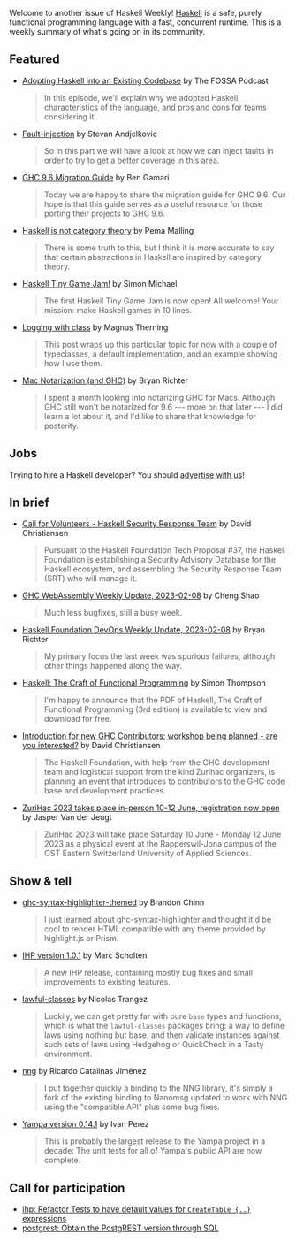 Welcome to another issue of Haskell Weekly!
[Haskell](https://www.haskell.org) is a safe, purely functional programming language with a fast, concurrent runtime.
This is a weekly summary of what's going on in its community.

## Featured

- [Adopting Haskell into an Existing Codebase](https://fossa.com/blog/fossa-podcast-adopting-haskell/) by The FOSSA Podcast
  > In this episode, we'll explain why we adopted Haskell, characteristics of the language, and pros and cons for teams considering it.

- [Fault-injection](https://github.com/stevana/property-based-testing-stateful-systems-tutorial/blob/921d7cb02735e006d9071c1c5b859f5a921e2427/docs/Part04FaultInjection.md) by Stevan Andjelkovic
  > So in this part we will have a look at how we can inject faults in order to try to get a better coverage in this area.

- [GHC 9.6 Migration Guide](https://discourse.haskell.org/t/ghc-9-6-migration-guide/5730?u=taylorfausak) by Ben Gamari
  > Today we are happy to share the migration guide for GHC 9.6. Our hope is that this guide serves as a useful resource for those porting their projects to GHC 9.6.

- [Haskell is not category theory](https://pema.dev/2023/02/01/haskell-not-ct/) by Pema Malling
  > There is some truth to this, but I think it is more accurate to say that certain abstractions in Haskell are inspired by category theory.

- [Haskell Tiny Game Jam!](https://discourse.haskell.org/t/haskell-tiny-game-jam/5754?u=taylorfausak) by Simon Michael
  > The first Haskell Tiny Game Jam is now open! All welcome! Your mission: make Haskell games in 10 lines.

- [Logging with class](https://magnus.therning.org/2023-02-08-logging-with-class.html) by Magnus Therning
  > This post wraps up this particular topic for now with a couple of typeclasses, a default implementation, and an example showing how I use them.

- [Mac Notarization (and GHC)](https://discourse.haskell.org/t/mac-notarization-and-ghc/5722?u=taylorfausak) by Bryan Richter
  > I spent a month looking into notarizing GHC for Macs. Although GHC still won't be notarized for 9.6 --- more on that later --- I did learn a lot about it, and I'd like to share that knowledge for posterity.

## Jobs

Trying to hire a Haskell developer?
You should [advertise with us](https://haskellweekly.news/advertising.html)!

## In brief

- [Call for Volunteers - Haskell Security Response Team](https://discourse.haskell.org/t/call-for-volunteers-haskell-security-response-team/5770?u=taylorfausak) by David Christiansen
  > Pursuant to the Haskell Foundation Tech Proposal #37, the Haskell Foundation is establishing a Security Advisory Database for the Haskell ecosystem, and assembling the Security Response Team (SRT) who will manage it.

- [GHC WebAssembly Weekly Update, 2023-02-08](https://discourse.haskell.org/t/ghc-webassembly-weekly-update-2023-02-08/5767?u=taylorfausak) by Cheng Shao
  > Much less bugfixes, still a busy week.

- [Haskell Foundation DevOps Weekly Update, 2023-02-08](https://discourse.haskell.org/t/haskell-foundation-devops-weekly-update-2023-02-08/5763?u=taylorfausak) by Bryan Richter
  > My primary focus the last week was spurious failures, although other things happened along the way.

- [Haskell: The Craft of Functional Programming](https://discourse.haskell.org/t/haskell-the-craft-of-functional-programming-pdf/5718?u=taylorfausak) by Simon Thompson
  > I'm happy to announce that the PDF of Haskell, The Craft of Functional Programming (3rd edition) is available to view and download for free.

- [Introduction for new GHC Contributors: workshop being planned - are you interested?](https://discourse.haskell.org/t/introduction-for-new-ghc-contributors-workshop-being-planned-are-you-interested/5719) by David Christiansen
  > The Haskell Foundation, with help from the GHC development team and logistical support from the kind Zurihac organizers, is planning an event that introduces to contributors to the GHC code base and development practices.

- [ZuriHac 2023 takes place in-person 10-12 June, registration now open](https://discourse.haskell.org/t/zurihac-2023-takes-place-in-person-10-12-june-registration-now-open/5740?u=taylorfausak) by Jasper Van der Jeugt
  > ZuriHac 2023 will take place Saturday 10 June - Monday 12 June 2023 as a physical event at the Rapperswil-Jona campus of the OST Eastern Switzerland University of Applied Sciences.

## Show & tell

- [ghc-syntax-highlighter-themed](https://np.reddit.com/r/haskell/comments/10sfnfm/rfc_ghcsyntaxhighlighterthemed/) by Brandon Chinn
  > I just learned about ghc-syntax-highlighter and thought it'd be cool to render HTML compatible with any theme provided by highlight.js or Prism.

- [IHP version 1.0.1](https://github.com/digitallyinduced/ihp/releases/tag/v1.0.1) by Marc Scholten
  > A new IHP release, containing mostly bug fixes and small improvements to existing features.

- [lawful-classes](https://discourse.haskell.org/t/lawful-classes/5729?u=taylorfausak) by Nicolas Trangez
  > Luckily, we can get pretty far with pure `base` types and functions, which is what the `lawful-classes` packages bring: a way to define laws using nothing but base, and then validate instances against such sets of laws using Hedgehog or QuickCheck in a Tasty environment.

- [nng](https://np.reddit.com/r/haskell/comments/10sr50m/ann_nng_bindings_for_nng_httpsgithubcomnanomsgnng/) by Ricardo Catalinas Jiménez
  > I put together quickly a binding to the NNG library, it's simply a fork of the existing binding to Nanomsg updated to work with NNG using the "compatible API" plus some bug fixes.

- [Yampa version 0.14.1](https://np.reddit.com/r/haskell/comments/10vx1of/ann_yampa_0141/) by Ivan Perez
  > This is probably the largest release to the Yampa project in a decade: The unit tests for all of Yampa's public API are now complete.

## Call for participation

- [ihp: Refactor Tests to have default values for `CreateTable {..}` expressions](https://github.com/digitallyinduced/ihp/issues/1601)
- [postgrest: Obtain the PostgREST version through SQL](https://github.com/PostgREST/postgrest/issues/2647)
